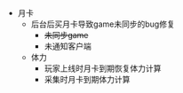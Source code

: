 - 月卡
	- 后台后买月卡导致game未同步的bug修复
		- <s>未同步game</s>
		- 未通知客户端
	- 体力
		- 玩家上线时月卡到期恢复体力计算
		- 采集时月卡到期体力计算